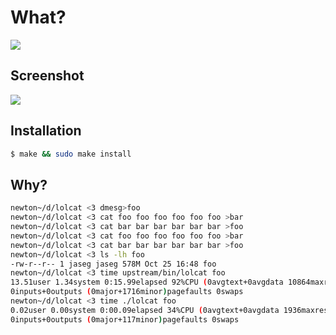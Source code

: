 # What?

![](https://raw.githubusercontent.com/jaseg/lolcat/master/LOLCat-Rainbow.jpg)

## Screenshot

![](https://raw.githubusercontent.com/jaseg/lolcat/master/screenshot.png)

## Installation

```bash
$ make && sudo make install
```

## Why?

```bash
newton~/d/lolcat <3 dmesg>foo
newton~/d/lolcat <3 cat foo foo foo foo foo foo >bar
newton~/d/lolcat <3 cat bar bar bar bar bar bar >foo
newton~/d/lolcat <3 cat foo foo foo foo foo foo >bar
newton~/d/lolcat <3 cat bar bar bar bar bar bar >foo
newton~/d/lolcat <3 ls -lh foo
-rw-r--r-- 1 jaseg jaseg 578M Oct 25 16:48 foo
newton~/d/lolcat <3 time upstream/bin/lolcat foo
13.51user 1.34system 0:15.99elapsed 92%CPU (0avgtext+0avgdata 10864maxresident)k
0inputs+0outputs (0major+1716minor)pagefaults 0swaps
newton~/d/lolcat <3 time ./lolcat foo
0.02user 0.00system 0:00.09elapsed 34%CPU (0avgtext+0avgdata 1936maxresident)k
0inputs+0outputs (0major+117minor)pagefaults 0swaps
```

